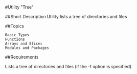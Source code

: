 #Utility "Tree"

##Short Description
Utility lists a tree of directories and files

##Topics

    Basic Types
    Functions
    Arrays and Slices
    Modules and Packages

##Requirements

Lists a tree of directories and files (if the -f option is specified).
